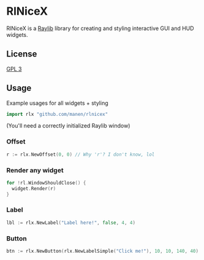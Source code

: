 # RlNiceX

RlNiceX is a [Raylib](https://www.raylib.com) library for creating and styling interactive GUI and HUD widgets.

## License

[GPL 3](https://github.com/manen/rlnicex/blob/main/LICENSE.txt)

## Usage

Example usages for all widgets + styling

```go
import rlx "github.com/manen/rlnicex"
```

(You'll need a correctly initialized Raylib window)

### Offset

```go
r := rlx.NewOffset(0, 0) // Why 'r'? I don't know, lol
```

### Render any widget

```go
for !rl.WindowShouldClose() {
  widget.Render(r)
}
```

### Label

```go
lbl := rlx.NewLabel("Label here!", false, 4, 4)
```

### Button

```go
btn := rlx.NewButton(rlx.NewLabelSimple("Click me!"), 10, 10, 140, 40)
```
